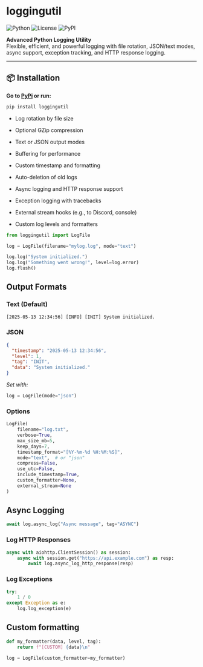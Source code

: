 # loggingutil

![Python](https://img.shields.io/badge/python-3.7%2B-blue)
![License](https://img.shields.io/badge/license-MIT-yellow)
![PyPI](https://img.shields.io/pypi/v/loggingutil)

**Advanced Python Logging Utility**  
Flexible, efficient, and powerful logging with file rotation, JSON/text modes, async support, exception tracking, and HTTP response logging.

---

## 📦 Installation

**Go to [PyPi](https://pypi.org/project/loggingutil/) or run:**

```bash
pip install loggingutil
```

- Log rotation by file size

- Optional GZip compression

- Text or JSON output modes

- Buffering for performance

- Custom timestamp and formatting

- Auto-deletion of old logs

- Async logging and HTTP response support

- Exception logging with tracebacks

- External stream hooks (e.g., to Discord, console)

- Custom log levels and formatters

```python
from loggingutil import LogFile

log = LogFile(filename="mylog.log", mode="text")

log.log("System initialized.")
log.log("Something went wrong!", level=log.error)
log.flush()
```

## Output Formats
### Text (Default)

```txt
[2025-05-13 12:34:56] [INFO] [INIT] System initialized.
```

### JSON

```json
{
  "timestamp": "2025-05-13 12:34:56",
  "level": 1,
  "tag": "INIT",
  "data": "System initialized."
}
```

*Set with:*
```python
log = LogFile(mode="json")
```

### Options
```python
LogFile(
    filename="log.txt",
    verbose=True,
    max_size_mb=5,
    keep_days=7,
    timestamp_format="[%Y-%m-%d %H:%M:%S]",
    mode="text",  # or "json"
    compress=False,
    use_utc=False,
    include_timestamp=True,
    custom_formatter=None,
    external_stream=None
)
```

## Async Logging

```python
await log.async_log("Async message", tag="ASYNC")
```

### Log HTTP Responses

```python
async with aiohttp.ClientSession() as session:
    async with session.get("https://api.example.com") as resp:
        await log.async_log_http_response(resp)
```

### Log Exceptions

```python
try:
    1 / 0
except Exception as e:
    log.log_exception(e)
```

## Custom formatting

```python
def my_formatter(data, level, tag):
    return f"[CUSTOM] {data}\n"

log = LogFile(custom_formatter=my_formatter)
```
